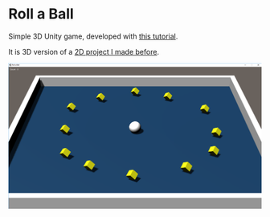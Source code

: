 # Roll a Ball
Simple 3D Unity game, developed with [this tutorial](https://unity3d.com/learn/tutorials/s/roll-ball-tutorial).

It is 3D version of a [2D project I made before](https://github.com/MaciejWanat/UFOGame).

![Screenshot](/screenshoot.png?raw=true)